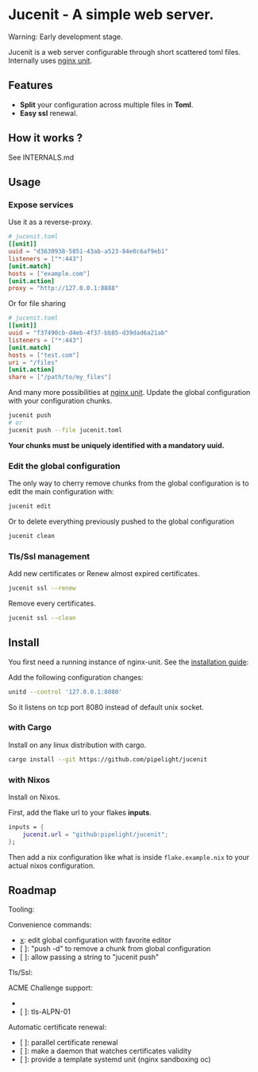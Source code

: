 # Jucenit - A simple web server.

Warning: Early development stage.

Jucenit is a web server configurable through short scattered toml files.
Internally uses [nginx unit](https://github.com/nginx/unit).

## Features

- **Split** your configuration across multiple files in **Toml**.
- **Easy ssl** renewal.

## How it works ?

See INTERNALS.md

## Usage

### Expose services

Use it as a reverse-proxy.

```toml
# jucenit.toml
[[unit]]
uuid = "d3630938-5851-43ab-a523-84e0c6af9eb1"
listeners = ["*:443"]
[unit.match]
hosts = ["example.com"]
[unit.action]
proxy = "http://127.0.0.1:8888"
```

Or for file sharing

```toml
# jucenit.toml
[[unit]]
uuid = "f37490cb-d4eb-4f37-bb85-d39dad6a21ab"
listeners = ["*:443"]
[unit.match]
hosts = ["test.com"]
uri = "/files"
[unit.action]
share = ["/path/to/my_files"]
```

And many more possibilities at [nginx unit](https://github.com/nginx/unit).
Update the global configuration with your configuration chunks.

```sh
jucenit push
# or
jucenit push --file jucenit.toml
```

**Your chunks must be uniquely identified with a mandatory uuid.**

### Edit the global configuration

The only way to cherry remove chunks from the global configuration
is to edit the main configuration with:

```sh
jucenit edit
```

Or to delete everything previously pushed to the global configuration

```sh
jucenit clean
```

### Tls/Ssl management

Add new certificates or Renew almost expired certificates.

```sh
jucenit ssl --renew
```

Remove every certificates.

```sh
jucenit ssl --clean
```

## Install

You first need a running instance of nginx-unit.
See the [installation guide](https://unit.nginx.org/installation/):

Add the following configuration changes:

```sh
unitd --control '127.0.0.1:8080'
```

So it listens on tcp port 8080 instead of default unix socket.

### with Cargo

Install on any linux distribution with cargo.

```sh
cargo install --git https://github.com/pipelight/jucenit
```

### with Nixos

Install on Nixos.

First, add the flake url to your flakes **inputs**.

```nix
inputs = {
    jucenit.url = "github:pipelight/jucenit";
};
```

Then add a nix configuration like what is inside `flake.example.nix`
to your actual nixos configuration.

## Roadmap

Tooling:

Convenience commands:

- [x]: edit global configuration with favorite editor
- [ ]: "push -d" to remove a chunk from global configuration
- [ ]: allow passing a string to "jucenit push"

Tls/Ssl:

ACME Challenge support:

- [x]: http-01
- [ ]: tls-ALPN-01

Automatic certificate renewal:

- [ ]: parallel certificate renewal
- [ ]: make a daemon that watches certificates validity
- [ ]: provide a template systemd unit (nginx sandboxing oc)
